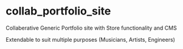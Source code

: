 # collab_portfolio_site
Collaberative Generic Portfolio site with Store functionality and CMS

Extendable to suit multiple purposes (Musicians, Artists, Engineers)
